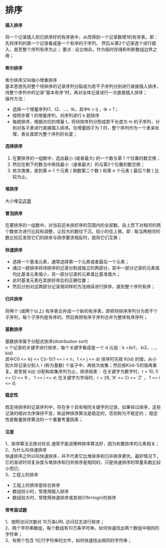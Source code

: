 # 排序  

#### 插入排序  
将一个记录插入到已排序好的有序表中，从而得到一个记录数增1的有序表，即：先将序列的第一个记录看成是一个有序的子序列， 然后从第2个记录逐个进行插入，直至整个序列有序为止；
要点 : 设立哨兵，作为临时存储和判断数组边界之用；  

#### 希尔排序  
希尔排序又叫缩小增重排序   
基本思想先将整个待排序的记录序列分裂成为若干子序列分别进行直接插入排序，待整个序列中的记录“基本有序“时，再对全体记录进行一次直接插入排序；  
操作方法：  
 - 选择一个增量序列t1、t2、...、tk，其中ti > tj ，tk = 1；  
 - 按照步骤 1 的增量序列，对序列进行 k 趟排序   
 - 每趟排序，根据对应的增量 t，将待排序列分割成若干长度为 m 的子序列，分别对各子表进行直接插入排序。仅增量因子为 1 时，整个序列作为一个表来处理，表长度即为整个序列的长度；  
#### 选择排序  
1. 在要排序的一组数中，选出最小 (或者最大) 的一个数与第 1 个位置的数交换；  
2. 然后在剩下的数当中再找最小（或者最大）的与第2个位置的数交换；  
3. 依次类推，直到第 n-1 个元素 ( 倒数第二个数 ) 和第 n 个元素 ( 最后个数 ) 比较为止。  
#### 堆排序  
大小堆[见这里](./堆.md)  
#### 冒泡排序  
在要排序的一组数中，对当前还未排好序的范围内的全部数，自上而下对相邻的两个数依次进行比较和调整，让较大的数往下沉，较小的往上冒。即 : 每当两相邻的数比较后发现它们的排序与排序要求相反时，就将它们互换；  
#### 快速排序  
 - 选择一个基准元素，通常选择第一个元素或者最后一个元素；  
 - 通过一趟排序将待排序的记录分割成独立的两部分，其中一部分记录的元素值均比基准元素值小，另一部分记录的元素值比基准值大；  
 -  此时基准元素在其排好序后的正确位置；  
 - 然后分别对这两部分记录用同样的方法继续进行排序，直到整个序列有序；  
#### 归并排序  
将两个 (或两个以上) 有序表合并成一个新的有序表，即把待排序序列分为若干个子序列，每个子序列是有序的，然后再把有序子序列合并为整体有序序列；  
#### 基数排序  
基数排序属于分配式排序(distribution sort)  
n 个记录的关键字进行排序，每个关键字看成是一个 d 元组：k =(ki1， ki2，...，  kid)  
其中C0 <= kij <= C(r-1)(1 <= i < n，1 <= j <= d)
排序时先按 K(id) 的值，从小到大将记录分到人 r (称为基数) 个盒子中，再依次收集；然后按K(id-1)的值再重复。直至按 k(ij) 分配和收集序列为止，排序结束：
在关键字为数字时，r = 10,  0 <= Ci <= 9 ， 1 <= i <= d;
在关键字为字母时，r = 26,  'A' <= Ci <= 'Z' ， 1 <= i <= d;
#### 稳定性  
  假定待排序的记录序列中，存在多个具有相同关键字的记录，如果经过排序，这些记录的相对次序保持不变，称这种排序算法是稳定的，否则称为不稳定的；
  稳定性是衡量排序算法的一个重要考量因素；
#### 注意  
1、排序算法无绝对优劣
	通常不能说哪种排序算法好，因为和要排序的元素相关；  
2、为什么叫快速排序  
	快速排序之所以叫快速排序，并不代表它比堆排序和归并排序更优。最好情况下，它的渐进时间复杂度与堆排序和归并排序是相同的，只是快速排序的常量系数比较小而已;  
3、工程上的排序  
 - 工程上的排序是综合排序  
 - 数组较小时，常使用插入排序  
 - 数组较大时，常使用快速排序或其他O(N*Iogn)的排序  

#### 常考面试题  
1、按照访问次数对 10万条URL 访问日志进行排序；  
2、两个字符串数组，每个数组有10万条字符串，如何快速找出两个数组中相同的字符串；  
3、有两个包含 1亿行字符串的文件，如何快速找出相同的字符串；  